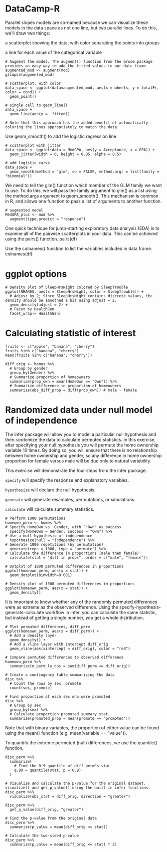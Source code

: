# DataCamp-R

Parallel slopes models are so-named because we can visualize these models in the data space as not one line, but two parallel lines. To do this, we'll draw two things:

a scatterplot showing the data, with color separating the points into groups

a line for each value of the categorical variable

```
# Augment the model. The augment() function from the broom package provides an easy way to add the fitted values to our data frame
augmented_mod <- augment(mod)
glimpse(augmented_mod)

# scatterplot, with color
data_space <- ggplot(data=augmented_mod, aes(x = wheels, y = totalPr, color = cond)) + 
  geom_point()
  
# single call to geom_line()
data_space + 
  geom_line(aes(y = .fitted))
  
# Note that this approach has the added benefit of automatically coloring the lines appropriately to match the data.  
```

Use geom_smooth() to add the logistic regression line

```
# scatterplot with jitter
data_space <- ggplot(data = MedGPA, aes(y = Acceptance, x = GPA)) + 
  geom_jitter(width = 0, height = 0.05, alpha = 0.5)

# add logistic curve
data_space +
  geom_smooth(method = "glm", se = FALSE, method.args = list(family = "binomial"))
```

We need to tell the glm() function which member of the GLM family we want to use. To do this, we will pass the family argument to glm() as a list using the method.args argument to geom_smooth(). This mechanism is common in R, and allows one function to pass a list of arguments to another function.


```
# augmented model
MedGPA_plus <- mod %>%
  augment(type.predict = "response")
```

One quick technique for jump-starting exploratory data analysis (EDA)  is to examine all of the pairwise scatterplots in your data. This can be achieved using the pairs() function. pairs(df)

Use the colnames() function to list the variables included in data frame. colnames(df)

# ggplot options
```
# Density plot of SleepHrsNight colored by SleepTrouble
ggplot(NHANES, aes(x = SleepHrsNight, color = SleepTrouble)) + 
  # Adjust by 2; Since SleepHrsNight contains discrete values, the density should be smoothed a bit using adjust = 2.
  geom_density(adjust = 2) + 
  # Facet by HealthGen
  facet_wrap(~ HealthGen)
```
# Calculating statistic of interest

```
fruits <- c("apple", "banana", "cherry")
fruits %in% c("banana", "cherry")
mean(fruits %in% c("banana", "cherry"))

diff_orig <- homes %>%   
  # Group by gender
  group_by(Gender) %>%
  # Summarize proportion of homeowners
  summarize(prop_own = mean(HomeOwn == "Own")) %>%
  # Summarize difference in proportion of homeowners
  summarize(obs_diff_prop = diff(prop_own)) # male - female
```
# Randomized data under null model of independence
The infer package will allow you to model a particular null hypothesis and then randomize the data to calculate permuted statistics. In this exercise, after specifying your null hypothesis you will permute the home ownership variable 10 times. By doing so, you will ensure that there is no relationship between home ownership and gender, so any difference in home ownership proportion for female versus male will be due only to natural variability.

This exercise will demonstrate the four steps from the infer package:

`specify` will specify the response and explanatory variables.

`hypothesize` will declare the null hypothesis.

`generate` will generate resamples, permutations, or simulations.

`calculate` will calculate summary statistics.

```
# Perform 1000 permutations
homeown_perm <- homes %>%
# Specify HomeOwn vs. Gender, with `"Own" as success
  specify(HomeOwn ~ Gender, success = "Own") %>%
# Use a null hypothesis of independence
  hypothesize(null = "independence") %>% 
# Generate 1000 repetitions (by permutation)
  generate(reps = 1000, type = "permute") %>% 
# Calculate the difference in proportions (male then female)
  calculate(stat = "diff in props", order = c("male", "female"))
  
# Dotplot of 1000 permuted differences in proportions
ggplot(homeown_perm, aes(x = stat)) + 
  geom_dotplot(binwidth=0.001)  
  
# Density plot of 1000 permuted differences in proportions
ggplot(homeown_perm, aes(x = stat)) + 
  geom_density()
```

It is important to know whether any of the randomly permuted differences were as extreme as the observed difference. Using the specify-hypothesis-generate-calculate workflow in infer, you can calculate the same statistic, but instead of getting a single number, you get a whole distribution.
```
# Plot permuted differences, diff_perm
ggplot(homeown_perm, aes(x = diff_perm)) + 
  # Add a density layer
  geom_density() +
  # Add a vline layer with intercept diff_orig
  geom_vline(aes(xintercept = diff_orig), color = "red")

# Compare permuted differences to observed difference
homeown_perm %>%
  summarize(n_perm_le_obs = sum(diff_perm <= diff_orig))
```  
```  
# Create a contingency table summarizing the data
disc %>%
  # Count the rows by sex, promote
  count(sex, promote)

# Find proportion of each sex who were promoted
disc %>%
  # Group by sex
  group_by(sex) %>%
  # Calculate proportion promoted summary stat
  summarize(promoted_prop = mean(promote == "promoted"))
```
Note that with binary variables, the proportion of either value can be found using the mean() function (e.g. mean(variable == "value")).

To quantify the extreme permuted (null) differences, we use the quantile() function.

```
disc_perm %>% 
  summarize(
    # Find the 0.9 quantile of diff_perm's stat
    q.90 = quantile(stat, p = 0.9)
  )
```

```
# Visualize and calculate the p-value for the original dataset. visualize() and get_p_value() using the built in infer functions. 
disc_perm %>%
  visualize(obs_stat = diff_orig, direction = "greater")
  
disc_perm %>%
  get_p_value(diff_orig, "greater")
```

```
# Find the p-value from the original data
disc_perm %>%
  summarize(p_value = mean(diff_orig <= stat))

# Calculate the two-sided p-value
disc_perm %>%
  summarize(p_value = mean(diff_orig <= stat) * 2)
```
